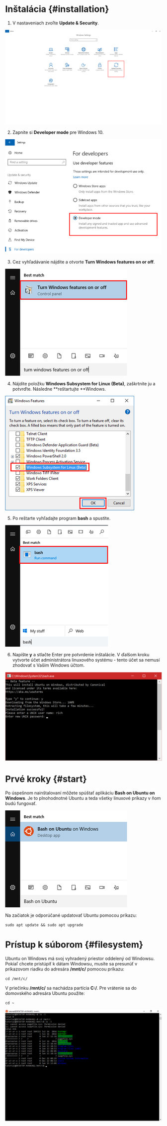 # Inštalácia {#installation}

1. V nastaveniach zvoľte **Update & Security**.

  ![](/images/ubuntu-on-bash/install_01.png)

2. Zapnite si **Developer mode** pre Windows 10.

  ![](/images/ubuntu-on-bash/install_02.png)

3. Cez vyhľadávanie nájdite a otvorte **Turn Windows features on or off**.

  ![](/images/ubuntu-on-bash/install_03.png)

4. Nájdite položku **Windows Subsystem for Linux (Beta)**, zaškrtnite ju a potvrďte. Následne **reštartujte **Windows.

  ![](/images/ubuntu-on-bash/install_04.png)

5. Po reštarte vyhľadajte program **bash** a spustite. 

  ![](/images/ubuntu-on-bash/install_05.png)
  
6. Napíšte **y** a stlačte Enter pre potvrdenie inštalácie. V ďalšom kroku vytvorte účet administrátora linuxového systému - tento účet sa nemusí zhodovať s Vaším Windows účtom.

  ![](/images/ubuntu-on-bash/install_06.png)

# Prvé kroky {#start}

Po úspešnom nainštalovaní môžete spúštať aplikáciu **Bash on Ubuntu on Windows**. Je to plnohodnotné Ubuntu a teda všetky linuxové príkazy v ňom budú fungovať.

![](/images/ubuntu-on-bash/install_07.png)

Na začiatok je odporúčané updatovať Ubuntu pomocou príkazu:
```
sudo apt update && sudo apt upgrade
```

# Prístup k súborom {#filesystem}

Ubuntu on Windows má svoj vyhradený priestor oddelený od Windowsu. Pokiaľ chcete pristúpiť k dátam Windowsu, musíte sa presunúť v príkazovom riadku do adresára **/mnt/c/** pomocou príkazu:
```
cd /mnt/c/
```
V priečinku **/mnt/c/** sa nachádza partícia **C:/**. Pre vrátenie sa do domovského adresára Ubuntu použite:
```
cd ~
```

![](/images/ubuntu-on-bash/install_08.png)

